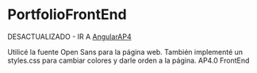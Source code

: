 # PortfolioFrontEnd
DESACTUALIZADO - IR A [AngularAP4](https://github.com/Sebah40/AngularAP4)

Utilicé la fuente Open Sans para la página web. También implementé un styles.css para cambiar colores y darle orden a la página.
AP4.0 FrontEnd
